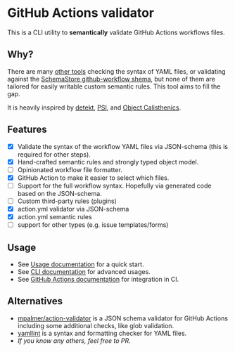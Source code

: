 # GitHub Actions validator

This is a CLI utility to **semantically** validate GitHub Actions workflows files.

## Why?

There are many [other tools](#alternatives) checking the syntax of YAML files,
or validating against the [SchemaStore github-workflow shema][schemastore-workflow],
but none of them are tailored for easily writable custom semantic rules.
This tool aims to fill the gap.

It is heavily inspired by
[detekt](https://detekt.dev/),
[PSI](https://plugins.jetbrains.com/docs/intellij/psi.html),
and [Object Calisthenics](https://www.google.com/?q=Object%20Calisthenics).

## Features

* [x] Validate the syntax of the workflow YAML files via JSON-schema
  (this is required for other steps).
* [x] Hand-crafted semantic rules and strongly typed object model.
* [ ] Opinionated workflow file formatter.
* [x] GitHub Action to make it easier to select which files.
* [ ] Support for the full workflow syntax.
  Hopefully via generated code based on the JSON-schema.
* [ ] Custom third-party rules (plugins)
* [x] action.yml validator via JSON-schema
* [x] action.yml semantic rules
* [ ] support for other types (e.g. issue templates/forms)

## Usage

* See [Usage documentation][usage] for a quick start.
* See [CLI documentation][cli] for advanced usages.
* See [GitHub Actions documentation][gha] for integration in CI.

[usage]: https://ghlint.twisterrob.net/usage/

[cli]: https://ghlint.twisterrob.net/usage/cli/

[gha]: https://ghlint.twisterrob.net/usage/gha/

## Alternatives

* [mpalmer/action-validator](https://github.com/mpalmer/action-validator)
  is a JSON schema validator for GitHub Actions including some additional checks, like glob validation.
* [yamllint](https://github.com/adrienverge/yamllint)
  is a syntax and formatting checker for YAML files.
* _If you know any others, feel free to PR._

[schemastore-workflow]: https://github.com/SchemaStore/schemastore/blob/master/src/schemas/json/github-workflow.json
